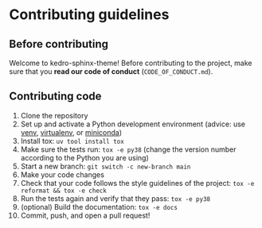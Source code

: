 # Contributing guidelines

## Before contributing

Welcome to kedro-sphinx-theme! Before contributing to the project,
make sure that you **read our code of conduct** (`CODE_OF_CONDUCT.md`).

## Contributing code

1. Clone the repository
2. Set up and activate a Python development environment
   (advice: use [venv](https://docs.python.org/3/library/venv.html),
   [virtualenv](https://virtualenv.pypa.io/), or [miniconda](https://docs.conda.io/en/latest/miniconda.html))
3. Install tox: `uv tool install tox`
4. Make sure the tests run: `tox -e py38`
   (change the version number according to the Python you are using)
5. Start a new branch: `git switch -c new-branch main`
6. Make your code changes
7. Check that your code follows the style guidelines of the project: `tox -e reformat && tox -e check`
8. Run the tests again and verify that they pass: `tox -e py38`
9. (optional) Build the documentation: `tox -e docs`
10. Commit, push, and open a pull request!
